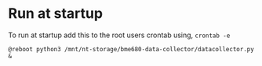 # Run at startup

To run at startup add this to the root users crontab using, `crontab -e`

```
@reboot python3 /mnt/nt-storage/bme680-data-collector/datacollector.py &
```

